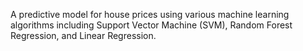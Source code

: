A predictive model for house prices using various machine learning algorithms including Support Vector Machine (SVM), Random Forest Regression, and Linear Regression.
